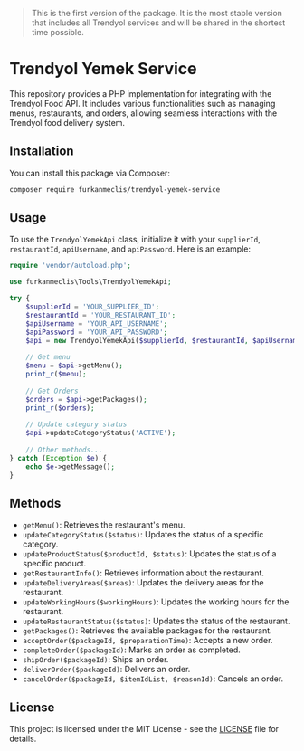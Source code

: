 > This is the first version of the package. It is the most stable version that includes all Trendyol services and will be shared in the shortest time possible.

# Trendyol Yemek Service

This repository provides a PHP implementation for integrating with the Trendyol Food API. It includes various functionalities such as managing menus, restaurants, and orders, allowing seamless interactions with the Trendyol food delivery system.

## Installation

You can install this package via Composer:

```bash
composer require furkanmeclis/trendyol-yemek-service
```
## Usage

To use the `TrendyolYemekApi` class, initialize it with your `supplierId`, `restaurantId`, `apiUsername`, and `apiPassword`. Here is an example:

```php
require 'vendor/autoload.php';

use furkanmeclis\Tools\TrendyolYemekApi;

try {
    $supplierId = 'YOUR_SUPPLIER_ID';
    $restaurantId = 'YOUR_RESTAURANT_ID';
    $apiUsername = 'YOUR_API_USERNAME';
    $apiPassword = 'YOUR_API_PASSWORD';
    $api = new TrendyolYemekApi($supplierId, $restaurantId, $apiUsername, $apiPassword);
    
    // Get menu
    $menu = $api->getMenu();
    print_r($menu);
    
    // Get Orders 
    $orders = $api->getPackages();
    print_r($orders);
    
    // Update category status
    $api->updateCategoryStatus('ACTIVE');
    
    // Other methods...
} catch (Exception $e) {
    echo $e->getMessage();
}

```
## Methods

*   `getMenu()`: Retrieves the restaurant's menu.
*   `updateCategoryStatus($status)`: Updates the status of a specific category.
*   `updateProductStatus($productId, $status)`: Updates the status of a specific product.
*   `getRestaurantInfo()`: Retrieves information about the restaurant.
*   `updateDeliveryAreas($areas)`: Updates the delivery areas for the restaurant.
*   `updateWorkingHours($workingHours)`: Updates the working hours for the restaurant.
*   `updateRestaurantStatus($status)`: Updates the status of the restaurant.
*   `getPackages()`: Retrieves the available packages for the restaurant.
*   `acceptOrder($packageId, $preparationTime)`: Accepts a new order.
*   `completeOrder($packageId)`: Marks an order as completed.
*   `shipOrder($packageId)`: Ships an order.
*   `deliverOrder($packageId)`: Delivers an order.
*   `cancelOrder($packageId, $itemIdList, $reasonId)`: Cancels an order.

## License

This project is licensed under the MIT License - see the [LICENSE](LICENSE) file for details.
